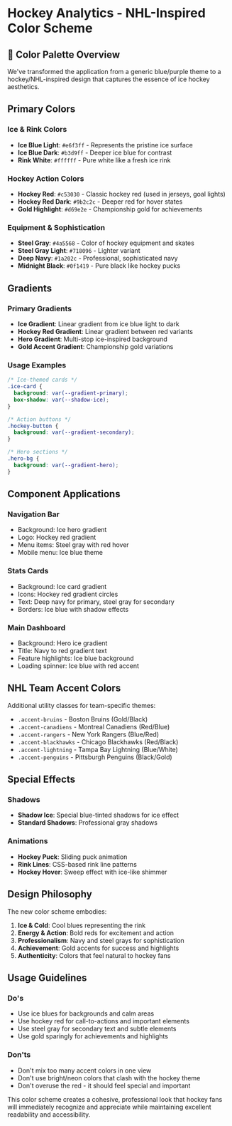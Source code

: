 # Hockey Analytics - NHL-Inspired Color Scheme

## 🏒 Color Palette Overview

We've transformed the application from a generic blue/purple theme to a hockey/NHL-inspired design that captures the essence of ice hockey aesthetics.

## Primary Colors

### Ice & Rink Colors
- **Ice Blue Light**: `#e6f3ff` - Represents the pristine ice surface
- **Ice Blue Dark**: `#b3d9ff` - Deeper ice blue for contrast
- **Rink White**: `#ffffff` - Pure white like a fresh ice rink

### Hockey Action Colors
- **Hockey Red**: `#c53030` - Classic hockey red (used in jerseys, goal lights)
- **Hockey Red Dark**: `#9b2c2c` - Deeper red for hover states
- **Gold Highlight**: `#d69e2e` - Championship gold for achievements

### Equipment & Sophistication
- **Steel Gray**: `#4a5568` - Color of hockey equipment and skates
- **Steel Gray Light**: `#718096` - Lighter variant
- **Deep Navy**: `#1a202c` - Professional, sophisticated navy
- **Midnight Black**: `#0f1419` - Pure black like hockey pucks

## Gradients

### Primary Gradients
- **Ice Gradient**: Linear gradient from ice blue light to dark
- **Hockey Red Gradient**: Linear gradient between red variants
- **Hero Gradient**: Multi-stop ice-inspired background
- **Gold Accent Gradient**: Championship gold variations

### Usage Examples
```css
/* Ice-themed cards */
.ice-card {
  background: var(--gradient-primary);
  box-shadow: var(--shadow-ice);
}

/* Action buttons */
.hockey-button {
  background: var(--gradient-secondary);
}

/* Hero sections */
.hero-bg {
  background: var(--gradient-hero);
}
```

## Component Applications

### Navigation Bar
- Background: Ice hero gradient
- Logo: Hockey red gradient
- Menu items: Steel gray with red hover
- Mobile menu: Ice blue theme

### Stats Cards
- Background: Ice card gradient
- Icons: Hockey red gradient circles
- Text: Deep navy for primary, steel gray for secondary
- Borders: Ice blue with shadow effects

### Main Dashboard
- Background: Hero ice gradient
- Title: Navy to red gradient text
- Feature highlights: Ice blue background
- Loading spinner: Ice blue with red accent

## NHL Team Accent Colors
Additional utility classes for team-specific themes:
- `.accent-bruins` - Boston Bruins (Gold/Black)
- `.accent-canadiens` - Montreal Canadiens (Red/Blue)
- `.accent-rangers` - New York Rangers (Blue/Red)
- `.accent-blackhawks` - Chicago Blackhawks (Red/Black)
- `.accent-lightning` - Tampa Bay Lightning (Blue/White)
- `.accent-penguins` - Pittsburgh Penguins (Black/Gold)

## Special Effects

### Shadows
- **Shadow Ice**: Special blue-tinted shadows for ice effect
- **Standard Shadows**: Professional gray shadows

### Animations
- **Hockey Puck**: Sliding puck animation
- **Rink Lines**: CSS-based rink line patterns
- **Hockey Hover**: Sweep effect with ice-like shimmer

## Design Philosophy

The new color scheme embodies:
1. **Ice & Cold**: Cool blues representing the rink
2. **Energy & Action**: Bold reds for excitement and action
3. **Professionalism**: Navy and steel grays for sophistication
4. **Achievement**: Gold accents for success and highlights
5. **Authenticity**: Colors that feel natural to hockey fans

## Usage Guidelines

### Do's
- Use ice blues for backgrounds and calm areas
- Use hockey red for call-to-actions and important elements
- Use steel gray for secondary text and subtle elements
- Use gold sparingly for achievements and highlights

### Don'ts
- Don't mix too many accent colors in one view
- Don't use bright/neon colors that clash with the hockey theme
- Don't overuse the red - it should feel special and important

This color scheme creates a cohesive, professional look that hockey fans will immediately recognize and appreciate while maintaining excellent readability and accessibility.
